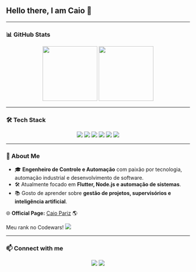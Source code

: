 ## Hello there, I am Caio 👋

---

### 📊 GitHub Stats

<div align="center">
  <img height="150em" src="https://github-readme-stats.vercel.app/api?username=JinMoriDann&show_icons=true&theme=dark&include_all_commits=true&count_private=true"/>
  <img height="150em" src="https://github-readme-stats.vercel.app/api/top-langs/?username=JinMoriDann&layout=compact&langs_count=7&theme=dark"/>
</div>

---

### 🛠 Tech Stack

<p align="center">
  <img src="https://img.shields.io/badge/Linux-FCC624?style=for-the-badge&logo=linux&logoColor=black"/>
  <img src="https://img.shields.io/badge/Flutter-02569B?style=for-the-badge&logo=flutter&logoColor=white"/>
  <img src="https://img.shields.io/badge/Dart-0175C2?style=for-the-badge&logo=dart&logoColor=white"/>
  <img src="https://img.shields.io/badge/Node.js-43853D?style=for-the-badge&logo=node.js&logoColor=white"/>
  <img src="https://img.shields.io/badge/JavaScript-F7DF1E?style=for-the-badge&logo=javascript&logoColor=black"/>
  <img src="https://img.shields.io/badge/MySQL-4479A1?style=for-the-badge&logo=mysql&logoColor=white"/>
</p>

---

### 💬 About Me

- 🎓 **Engenheiro de Controle e Automação** com paixão por tecnologia, automação industrial e desenvolvimento de software.
- 🛠 Atualmente focado em **Flutter, Node.js e automação de sistemas**.
- 📚 Gosto de aprender sobre **gestão de projetos, supervisórios e inteligência artificial**.

🌐 **Official Page:** [Caio Pariz](https://jinmoridann.github.io/caiopariz/) 🌎

Meu rank no Codewars!
<img src="https://www.codewars.com/users/JinMoriDann/badges/small"/>

---

### 📫 Connect with me

<p align="center">
  <a href="https://github.com/JinMoriDann"><img src="https://img.shields.io/badge/GitHub-100000?style=for-the-badge&logo=github&logoColor=white"/></a>
  <a href="https://linkedin.com/in/caio-a-b6324b107"><img src="https://img.shields.io/badge/LinkedIn-0077B5?style=for-the-badge&logo=linkedin&logoColor=white"/></a>
</p>


